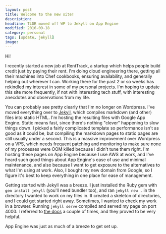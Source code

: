 ```yaml
---
layout: post
title: Welcome to the new site!
description: 
headline: TLDR moved off WP to Jekyll on App Engine
modified: 2016-09-18
category: personal
tags: [update, jekyll]
image:
---
```

Hi!

I recently started a new job at RentTrack, a startup which helps people build credit just by paying their rent.  I'm doing cloud engineering there, getting all their machines into Chef cookbooks, ensuring availability, and generally helping out wherever I can.  Working there for the past 2 or so weeks has rekindled my interest in some of my personal projects.  I'm hoping to update this site more frequently, if not with interesting tech stuff, with interesting anecdotes and observations from my life.

You can probably see pretty clearly that I'm no longer on Wordpress.  I've moved everything over to [Jekyll](https://jekyllrb.com), which compiles markdown (and other) files into static HTML.  I'm hosting the resulting files with Google App Engine.  Static means fast, since there's nothing "clever" happening to slow things down.  I picked a fairly complicated template so performance isn't as good as it could be, but compiling the markdown pages to static pages are still usually under a second.  This is a massive improvement over Wordpress on a VPS, which needs frequent patching and monitoring to make sure none of my processes were OOM killed because I didn't tune them right.  I'm hosting these pages on App Engine because I use AWS at work, and I've heard such good things about App Engine's ease of use and minimal maintenance, and also because I want to get exposure to the alternatives to what I'm using at work.  Also, I bought my new domain from Google, so I figure it's best to keep everything in one place for ease of management.

Getting started with Jekyll was a breeze.  I just installed the Ruby gem with `gem install jekyll` (you'll need bundler too), and ran `jekyll new .` in the directory I wanted to work on my files in.  It created a skeleton of directories, and I could get started right away.  Sometimes, I wanted to check my work in a browser.  Running `jekyll serve` compiled and served my page on port 4000.  I referred to [the docs](https://jekyllrb.com/docs/home/) a couple of times, and they proved to be very helpful.

App Engine was just as much of a breeze to get set up.

